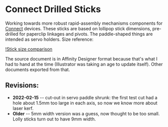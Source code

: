 # Connect Drilled Sticks

Working towards more robust rapid-assembly mechanisms components for [Connect](https://nustem.uk/connect) devices. These sticks are based on lollipop stick dimensions, pre-drilled for paperclip linkages and pivots. The paddle-shaped things are intended as servo holders. Size reference:

[!Stick size comparison](lolly-sticks.png)

The source document is in Affinity Designer format because that's what I had to hand at the time (Illustrator was taking an age to update itself). Other documents exported from that.

## Revisions:

* **2022-02-15** -- cut-out in servo paddle shrunk: the first test cut had a hole about 1.5mm too large in each axis, so now we know more about laser kerf.
* **Older** -- 5mm width version was a guess, now thought to be too small. Lolly sticks turn out to have 9mm width.
 
